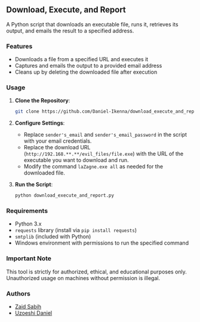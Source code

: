 ## Download, Execute, and Report

A Python script that downloads an executable file, runs it, retrieves its output, and emails the result to a specified address.

### Features

- Downloads a file from a specified URL and executes it
- Captures and emails the output to a provided email address
- Cleans up by deleting the downloaded file after execution

### Usage

1. **Clone the Repository**:
   ```bash
   git clone https://github.com/Daniel-Ikenna/download_execute_and_report
   ```

2. **Configure Settings**:
   - Replace `sender's_email` and `sender's_email_password` in the script with your email credentials.
   - Replace the download URL (`http://192.168.**.**/evil_files/file.exe`) with the URL of the executable you want to download and run.
   - Modify the command `laZagne.exe all` as needed for the downloaded file.

3. **Run the Script**:
   ```bash
   python download_execute_and_report.py
   ```

### Requirements

- Python 3.x
- `requests` library (install via `pip install requests`)
- `smtplib` (included with Python)
- Windows environment with permissions to run the specified command

### Important Note

This tool is strictly for authorized, ethical, and educational purposes only. Unauthorized usage on machines without permission is illegal.

### Authors

- [Zaid Sabih](https://ie.linkedin.com/in/zaid-sabih-al-quraishi-5444a6127)
- [Uzoeshi Daniel](https://www.linkedin.com/in/daniel-ikenna-33b709235)
